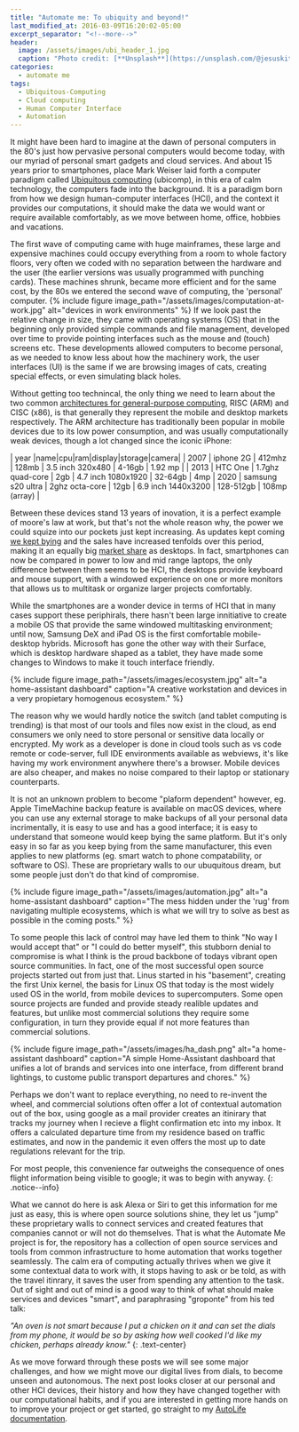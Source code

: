 ```yaml
---
title: "Automate me: To ubiquity and beyond!"
last_modified_at: 2016-03-09T16:20:02-05:00
excerpt_separator: "<!--more-->"
header:
  image: /assets/images/ubi_header_1.jpg
  caption: "Photo credit: [**Unsplash**](https://unsplash.com/@jesuskiteque)"
categories:
  - automate me
tags:
  - Ubiquitous-Computing
  - Cloud computing
  - Human Computer Interface
  - Automation
---
```

It might have been hard to imagine at the dawn of personal computers in the 80's just how pervasive personal computers would become today, with our myriad of personal smart gadgets and cloud services. And about 15 years prior to smartphones, place Mark Weiser laid forth a computer paradigm called [Ubiquitous computing](https://www.lri.fr/~mbl/Stanford/CS477/papers/Weiser-SciAm.pdf) (ubicomp), in this era of calm technology, the computers fade into the background.
It is a paradigm born from how we design human-computer interfaces (HCI), and the context it provides our computations, it should make the data we would want or require available comfortably, as we move between home, office, hobbies and vacations. 


<!--more-->

The first wave of computing came with huge mainframes, these large and expensive machines could occupy everything from a room to whole factory floors, very often we coded with no separation between the hardware and the user (the earlier versions was usually programmed with punching cards). These machines shrunk, became more efficient and for the same cost, by the 80s we entered the second wave of computing, the 'personal' computer. 
{% include figure image_path="/assets/images/computation-at-work.jpg" alt="devices in work environments" %}
If we look past the relative change in size, they came with operating systems (OS) that in the beginning only provided simple commands and file management, developed over time to provide pointing interfaces such as the mouse and (touch) screens etc. These developments allowed computers to become personal, as we needed to know less about how the machinery work, the user interfaces (UI) is the same if we are browsing images of cats, creating special effects, or even simulating black holes.

Without getting too technincal, the only thing we need to learn about the two common [architectures for general-purpose computing](https://cs.stanford.edu/people/eroberts/courses/soco/projects/risc/risccisc/), RISC (ARM) and CISC (x86), is that generally they represent the mobile and desktop markets respectively. The ARM architecture has traditionally been popular in mobile devices due to its low power consumption, and was usually computationally weak devices, though a lot changed since the iconic iPhone:

| year |name|cpu|ram|display|storage|camera|
| 2007 | iphone 2G | 412mhz | 128mb | 3.5 inch 320x480 | 4-16gb | 1.92 mp |
| 2013 | HTC One | 1.7ghz quad-core | 2gb | 4.7 inch 1080x1920 | 32-64gb | 4mp
| 2020 | samsung  s20 ultra | 2ghz octa-core | 12gb | 6.9 inch 1440x3200 | 128-512gb | 108mp (array) |

Between these devices stand 13 years of inovation, it is a perfect example of moore's law at work, but that's not the whole reason why, the power we could squize into our pockets just kept increasing. As updates kept coming [we kept bying](https://www.statista.com/statistics/263437/global-smartphone-sales-to-end-users-since-2007/) and the sales have increased tenfolds over this period, making it an equally big [market share](https://gs.statcounter.com/platform-market-share/desktop-mobile-tablet/worldwide/#monthly-200901-202010) as desktops. In fact, smartphones can now be compared in power to low and mid range laptops, the only difference between them seems to be HCI, the desktops provide keyboard and mouse support, with a windowed experience on one or more monitors that allows us to multitask or organize larger projects comfortably.

While the smartphones are a wonder device in terms of HCI that in many cases support these periphirals, there hasn't been large innitiative to create a mobile OS that provide the same windowed multitasking environment; until now, Samsung DeX and iPad OS is the first comfortable mobile-desktop hybrids. Microsoft has gone the other way with their Surface, which is desktop hardware shaped as a tablet, they have made some changes to Windows to make it touch interface friendly.

{% include figure image_path="/assets/images/ecosystem.jpg" alt="a home-assistant dashboard" caption="A creative workstation and devices in a very propietary homogenous ecosystem." %}

The reason why we would hardly notice the switch (and tablet computing is trending) is that most of our tools and files now exist in the cloud, as end consumers we only need to store personal or sensitive data locally or encrypted. My work as a developer is done in cloud tools such as vs code remote or code-server, full IDE environments available as webviews, it's like having my work environment anywhere there's a browser. Mobile devices are also cheaper, and makes no noise compared to their laptop or stationary counterparts.

It is not an unknown problem to become "plaform dependent" however, eg. Apple TimeMachine backup feature is available on macOS devices, where you can use any external storage to make backups of all your personal data incrimentally, it is easy to use and has a good interface; it is easy to understand that someone would keep bying the same platform. But it's only easy in so far as you keep bying from the same manufacturer, this even applies to new platforms (eg. smart watch to phone compatability, or software to OS).
These are proprietary walls to our ubuquitous dream, but some people just don't do that kind of compromise.

{% include figure image_path="/assets/images/automation.jpg" alt="a home-assistant dashboard" caption="The mess hidden under the 'rug' from navigating multiple ecosystems, which is what we will try to solve as best as possible in the coming posts." %}

To some people this lack of control may have led them to think "No way I would accept that" or "I could do better myself", this stubborn denial to compromise is what I think is the proud backbone of todays vibrant open source communities. In fact, one of the most successful open source projects started out from just that. Linus started in his "basement", creating the first Unix kernel, the basis for Linux OS that today is the most widely used OS in the world, from mobile devices to supercomputers. Some open source projects are funded and provide steady realible updates and features, but unlike most commercial solutions they require some configuration, in turn they provide equal if not more features than commercial solutions.

{% include figure image_path="/assets/images/ha_dash.png" alt="a home-assistant dashboard" caption="A simple Home-Assistant dashboard that unifies a lot of brands and services into one interface, from different brand lightings, to custome public transport departures and chores." %}

Perhaps we don't want to replace everything, no need to re-invent the wheel, and commercial solutions often offer a lot of contextual automation out of the box, using google as a mail provider creates an itinirary that tracks my journey when I recieve a flight confirmation etc into my inbox. It offers a calculated departure time from my residence based on traffic estimates, and now in the pandemic it even offers the most up to date regulations relevant for the trip. 

For most people, this convenience far outweighs the consequence of ones flight information being visible to google; it was to begin with anyway.
{: .notice--info}

What we cannot do here is ask Alexa or Siri to get this information for me just as easy, this is where open source solutions shine, they let us "jump" these proprietary walls to connect services and created features that companies cannot or will not do themselves. That is what the Automate Me project is for, the repository has a collection of open source services and tools from common infrastructure to home automation that works together seamlessly. The calm era of computing actually thrives when we give it some contextual data to work with, it stops having to ask or be told, as with the travel itinrary, it saves the user from spending any attention to the task. Out of sight and out of mind is a good way to think of what should make services and devices "smart", and paraphrasing "groponte" from his ted talk:

*"An oven is not smart because I put a chicken on it and can set the dials from my phone, it would be so by asking how well cooked I'd like my chicken, perhaps already know."*
{: .text-center}

As we move forward through these posts we will see some major challenges, and how we might move our digital lives from dials, to become unseen and autonomous. The next post looks closer at our personal and other HCI devices, their history and how they have changed together with our computational habits, and if you are interested in getting more hands on to improve your project or get started, go straight to my [AutoLife documentation](https://ceiku.github.io/AutoLife/).
